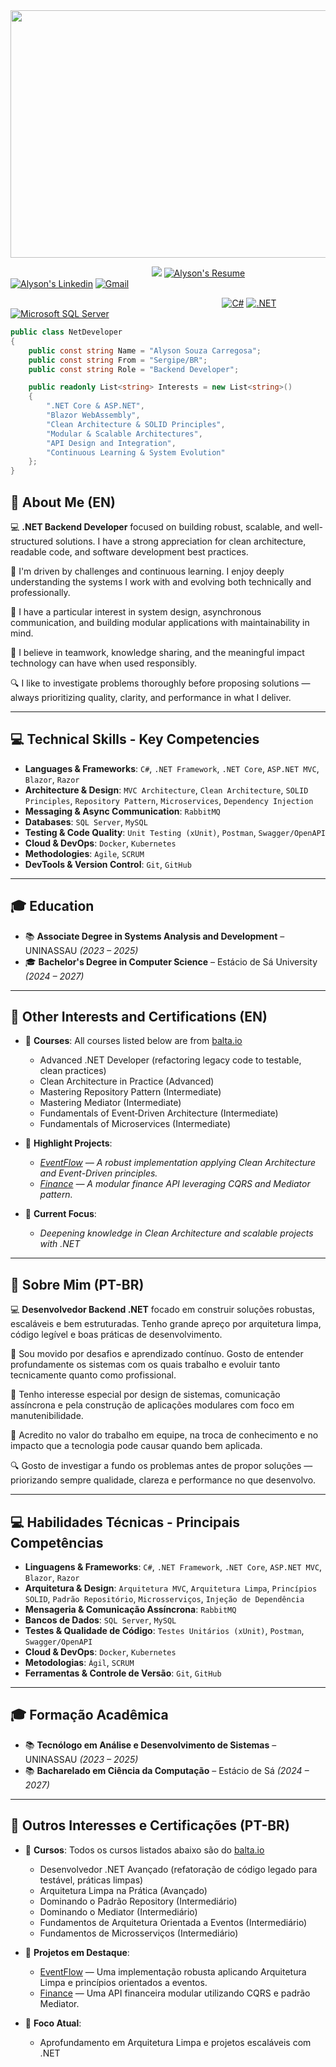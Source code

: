 <img width="1594" height="396" alt="" src="https://media.licdn.com/dms/image/v2/D4D16AQHb-Sb4n47FDA/profile-displaybackgroundimage-shrink_350_1400/B4DZfRio7oGgAY-/0/1751567209196?e=1758153600&v=beta&t=BKEZon250K1ZWX9W9npgJXxh_c2uA0XlajpNImljY2k" />

­­­­­­⠀⠀⠀⠀⠀⠀⠀⠀⠀⠀⠀⠀⠀⠀⠀⠀⠀⠀⠀⠀⠀⠀![](https://komarev.com/ghpvc/?username=alysonsz&style=for-the-badge&label=PROFILE+VIEWS)
<a href="./cv/CV - Alyson Carregosa.pdf" target="_blank">
<img src="https://img.shields.io/badge/-Download%20My%20Resume%20(pt_BR)-%23333?style=for-the-badge&logo=webb&logoColor=white" target="_blank" alt="Alyson's Resume"></a>
<a href="https://www.linkedin.com/in/alyson-carregosa/" target="_blank"><img src="https://img.shields.io/badge/-LinkedIn-%230077B5?style=for-the-badge&logo=linkedin&logoColor=white"  alt="Alyson's Linkedin" target="_blank"></a>
<a href="mailto:alysonsouza36@gmail.com" target="_blank">
![Gmail](https://img.shields.io/badge/Gmail-D14836?style=for-the-badge&logo=gmail&logoColor=white)
</a>

⠀⠀⠀⠀⠀⠀⠀⠀⠀⠀⠀⠀⠀⠀⠀⠀⠀⠀⠀⠀⠀⠀⠀⠀⠀⠀⠀⠀⠀⠀⠀⠀⠀[![C#](https://img.shields.io/badge/C%23-239120?style=for-the-badge&logo=c-sharp&logoColor=white)]()
[![.NET](https://img.shields.io/badge/.NET-5C2D91?style=for-the-badge&logo=.net&logoColor=white)]()
[![Microsoft SQL Server](https://img.shields.io/badge/Microsoft%20SQL%20Server-CC2927.svg?style=for-the-badge&logo=Microsoft-SQL-Server&logoColor=white)]()

```csharp
public class NetDeveloper
{
    public const string Name = "Alyson Souza Carregosa";
    public const string From = "Sergipe/BR";
    public const string Role = "Backend Developer";

    public readonly List<string> Interests = new List<string>()
    {
        ".NET Core & ASP.NET",
        "Blazor WebAssembly",
        "Clean Architecture & SOLID Principles",
        "Modular & Scalable Architectures",
        "API Design and Integration",
        "Continuous Learning & System Evolution"
    };
}
```

## 🎯 About Me (EN)

💻 **.NET Backend Developer** focused on building robust, scalable, and well-structured solutions. I have a strong appreciation for clean architecture, readable code, and software development best practices.

🚀 I'm driven by challenges and continuous learning. I enjoy deeply understanding the systems I work with and evolving both technically and professionally.

🧠 I have a particular interest in system design, asynchronous communication, and building modular applications with maintainability in mind.

🤝 I believe in teamwork, knowledge sharing, and the meaningful impact technology can have when used responsibly.

🔍 I like to investigate problems thoroughly before proposing solutions — always prioritizing quality, clarity, and performance in what I deliver.

---

## 💻 Technical Skills - Key Competencies

- **Languages & Frameworks**: `C#`, `.NET Framework`, `.NET Core`, `ASP.NET MVC`, `Blazor`, `Razor`
- **Architecture & Design**: `MVC Architecture`, `Clean Architecture`, `SOLID Principles`, `Repository Pattern`, `Microservices`, `Dependency Injection`
- **Messaging & Async Communication**: `RabbitMQ`
- **Databases**: `SQL Server`, `MySQL`
- **Testing & Code Quality**: `Unit Testing (xUnit)`, `Postman`, `Swagger/OpenAPI`
- **Cloud & DevOps**: `Docker`, `Kubernetes`
- **Methodologies**: `Agile`, `SCRUM`
- **DevTools & Version Control**: `Git`, `GitHub`

---

## 🎓 Education

- 📚 **Associate Degree in Systems Analysis and Development** – UNINASSAU *(2023 – 2025)*
- 🎓 **Bachelor's Degree in Computer Science** – Estácio de Sá University *(2024 – 2027)*


---

## 🚧 Other Interests and Certifications (EN)

- 📌 **Courses**:
  All courses listed below are from [balta.io](https://balta.io/busca/backend)
  - Advanced .NET Developer (refactoring legacy code to testable, clean practices)
  - Clean Architecture in Practice (Advanced)
  - Mastering Repository Pattern (Intermediate)
  - Mastering Mediator (Intermediate)
  - Fundamentals of Event‑Driven Architecture (Intermediate)
  - Fundamentals of Microservices (Intermediate)

- 📌 **Highlight Projects**:
  - *[EventFlow](https://github.com/alysonsz/EventFlow-API) — A robust implementation applying Clean Architecture and Event-Driven principles.*
  - *[Finance](https://github.com/alysonsz/Finance-API) — A modular finance API leveraging CQRS and Mediator pattern.*

- 📌 **Current Focus**:
  - *Deepening knowledge in Clean Architecture and scalable projects with .NET* 

---

## 🎯 Sobre Mim (PT-BR)

💻 **Desenvolvedor Backend .NET** focado em construir soluções robustas, escaláveis e bem estruturadas. Tenho grande apreço por arquitetura limpa, código legível e boas práticas de desenvolvimento.

🚀 Sou movido por desafios e aprendizado contínuo. Gosto de entender profundamente os sistemas com os quais trabalho e evoluir tanto tecnicamente quanto como profissional.

🧠 Tenho interesse especial por design de sistemas, comunicação assíncrona e pela construção de aplicações modulares com foco em manutenibilidade.

🤝 Acredito no valor do trabalho em equipe, na troca de conhecimento e no impacto que a tecnologia pode causar quando bem aplicada.

🔍 Gosto de investigar a fundo os problemas antes de propor soluções — priorizando sempre qualidade, clareza e performance no que desenvolvo.

---

## 💻 Habilidades Técnicas - Principais Competências

- **Linguagens & Frameworks**: `C#`, `.NET Framework`, `.NET Core`, `ASP.NET MVC`, `Blazor`, `Razor`
- **Arquitetura & Design**: `Arquitetura MVC`, `Arquitetura Limpa`, `Princípios SOLID`, `Padrão Repositório`, `Microsserviços`, `Injeção de Dependência`
- **Mensageria & Comunicação Assíncrona**: `RabbitMQ`
- **Bancos de Dados**: `SQL Server`, `MySQL`
- **Testes & Qualidade de Código**: `Testes Unitários (xUnit)`, `Postman`, `Swagger/OpenAPI`
- **Cloud & DevOps**: `Docker`, `Kubernetes`
- **Metodologias**: `Ágil`, `SCRUM`
- **Ferramentas & Controle de Versão**: `Git`, `GitHub`

---

## 🎓 Formação Acadêmica

- 📚 **Tecnólogo em Análise e Desenvolvimento de Sistemas** – UNINASSAU *(2023 – 2025)*
- 📚 **Bacharelado em Ciência da Computação** – Estácio de Sá *(2024 – 2027)*

---

## 🚧 Outros Interesses e Certificações (PT-BR)

- 📌 **Cursos**:
  Todos os cursos listados abaixo são do [balta.io](https://balta.io/busca/backend)
  - Desenvolvedor .NET Avançado (refatoração de código legado para testável, práticas limpas) 
  - Arquitetura Limpa na Prática (Avançado)
  - Dominando o Padrão Repository (Intermediário)
  - Dominando o Mediator (Intermediário)
  - Fundamentos de Arquitetura Orientada a Eventos (Intermediário)
  - Fundamentos de Microsserviços (Intermediário)

- 📌 **Projetos em Destaque**:
  - [EventFlow](https://github.com/alysonsz/EventFlow-API) — Uma implementação robusta aplicando Arquitetura Limpa e princípios orientados a eventos.
  - [Finance](https://github.com/alysonsz/Finance-API) — Uma API financeira modular utilizando CQRS e padrão Mediator.

- 📌 **Foco Atual**:
  - Aprofundamento em Arquitetura Limpa e projetos escaláveis com .NET
